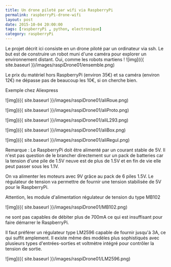 ```yaml
---
title: Un drone piloté par wifi via RaspberryPi
permalink: raspberryPi-drone-wifi
layout: post
date: 2015-10-04 20:00:00
tags: [raspberryPi , python, electronique]
category: raspberryPi
---
```


Le projet décrit ici consiste en un drone piloté par un ordinateur via ssh.
Le but est de construire un robot muni d'une caméra pour explorer
un environnement distant. Oui, comme les robots martiens !
![img]({{ site.baseurl }}/images/raspiDrone01/ensemble.png)


Le prix du matériel hors RaspberryPi (environ 35€) et sa caméra (environ 12€)
ne dépasse pas de beaucoup les 10€, si on cherche bien.

Exemple chez Aliexpress

![img]({{ site.baseurl }}/images/raspiDrone01/aliRoue.png)

![img]({{ site.baseurl }}/images/raspiDrone01/aliProto.png)

![img]({{ site.baseurl }}/images/raspiDrone01/aliL293.png)

![img]({{ site.baseurl }}/images/raspiDrone01/aliBox.png)

![img]({{ site.baseurl }}/images/raspiDrone01/aliRegul.png)

Remarque :
Le RaspberryPi doit être alimenté par un courant stable de 5V.
Il n'est pas question de le brancher directement sur un pack de batteries
car la tension d'une pile de 1.5V neuve est de plus de 1.5V et en fin de vie
elle peut passer sous les 1.1V.

On va alimenter les moteurs avec 9V grâce au pack de
6 piles 1.5V. Le régulateur de tension va permettre de
fournir une tension stabilisée de 5V pour le RaspberryPi.

Attention, les module d'alimentation régulateur de tension du type MB102

![img]({{ site.baseurl }}/images/raspiDrone01/MB102.png)

ne sont pas capables de débiter plus de 700mA ce qui est insuffisant pour
faire démarrer le RaspberryPi.

Il faut préférer un régulateur type LM2596 capable de
fournir jusqu'à 3A, ce qui suffit amplement.
Il existe même des modèles plus sophistiqués avec plusieurs types
d'entrées-sorties et voltmètre intégré pour contrôler la tension de sortie.

![img]({{ site.baseurl }}/images/raspiDrone01/LM2596.png)



